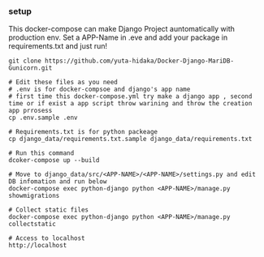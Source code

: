 ### setup

This docker-compose can make Django Project auntomatically with production env.
Set a APP-Name in .eve and add your package in requirements.txt and just run!

```
git clone https://github.com/yuta-hidaka/Docker-Django-MariDB-Gunicorn.git

# Edit these files as you need
# .env is for docker-compsoe and django's app name
# first time this docker-compose.yml try make a django app , second time or if exist a app script throw warining and throw the creation app prrosess
cp .env.sample .env

# Requirements.txt is for python packeage
cp django_data/requirements.txt.sample django_data/requirements.txt

# Run this command
dcoker-compose up --build

# Move to django_data/src/<APP-NAME>/<APP-NAME>/settings.py and edit DB infomation and run below
docker-compose exec python-django python <APP-NAME>/manage.py showmigrations

# Collect static files
docker-compose exec python-django python <APP-NAME>/manage.py collectstatic

# Access to localhost
http://localhost


```
